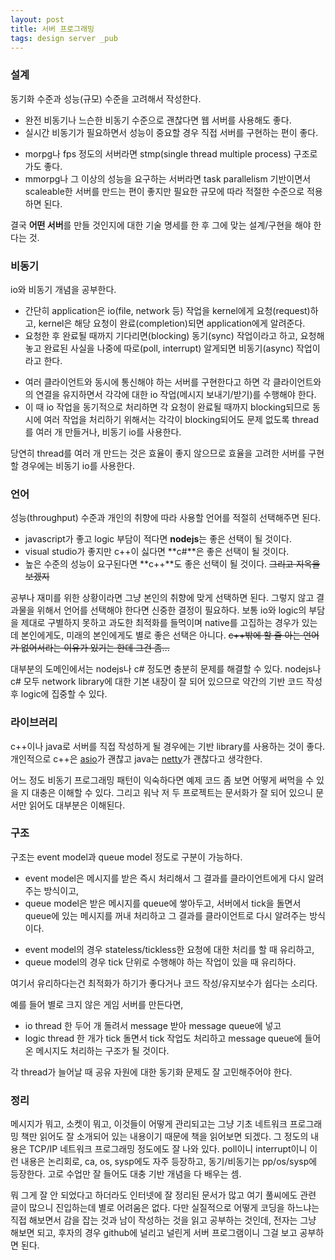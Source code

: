 ```yaml
---
layout: post
title: 서버 프로그래밍
tags: design server _pub
---
```


### 설계 ###

동기화 수준과 성능(규모) 수준을 고려해서 작성한다.

* 완전 비동기나 느슨한 비동기 수준으로 괜찮다면 웹 서버를 사용해도 좋다.
* 실시간 비동기가 필요하면서 성능이 중요할 경우 직접 서버를 구현하는 편이 좋다.
- morpg나 fps 정도의 서버라면 stmp(single thread multiple process) 구조로 가도 좋다.
- mmorpg나 그 이상의 성능을 요구하는 서버라면 task parallelism 기반이면서 scaleable한 서버를 만드는 편이 좋지만 필요한 규모에 따라 적절한 수준으로 적용하면 된다.

결국 **어떤 서버**를 만들 것인지에 대한 기술 명세를 한 후 그에 맞는 설계/구현을 해야 한다는 것.

### 비동기 ###

io와 비동기 개념을 공부한다.

* 간단히 application은 io(file, network 등) 작업을 kernel에게 요청(request)하고, kernel은 해당 요청이 완료(completion)되면 application에게 알려준다.
* 요청한 후 완료될 때까지 기다리면(blocking) 동기(sync) 작업이라고 하고, 요청해놓고 완료된 사실을 나중에 따로(poll, interrupt) 알게되면 비동기(async) 작업이라고 한다.
- 여러 클라이언트와 동시에 통신해야 하는 서버를 구현한다고 하면 각 클라이언트와의 연결을 유지하면서 각각에 대한 io 작업(메시지 보내기/받기)를 수행해야 한다.
- 이 때 io 작업을 동기적으로 처리하면 각 요청이 완료될 때까지 blocking되므로 동시에 여러 작업을 처리하기 위해서는 각각이 blocking되어도 문제 없도록 thread를 여러 개 만들거나, 비동기 io를 사용한다.

당연히 thread를 여러 개 만드는 것은 효율이 좋지 않으므로 효율을 고려한 서버를 구현할 경우에는 비동기 io를 사용한다.

### 언어 ###

성능(throughput) 수준과 개인의 취향에 따라 사용할 언어를 적절히 선택해주면 된다.

* javascript가 좋고 logic 부담이 적다면 **nodejs**는 좋은 선택이 될 것이다.
* visual studio가 좋지만 c++이 싫다면 **c#**은 좋은 선택이 될 것이다.
* 높은 수준의 성능이 요구된다면 **c++**도 좋은 선택이 될 것이다. ~~그리고 지옥을 보겠지~~

공부나 재미를 위한 상황이라면 그냥 본인의 취향에 맞게 선택하면 된다. 그렇지 않고 결과물을 위해서 언어를 선택해야 한다면 신중한 결정이 필요하다. 보통 io와 logic의 부담을 제대로 구별하지 못하고 과도한 최적화를 들먹이며 native를 고집하는 경우가 있는데 본인에게도, 미래의 본인에게도 별로 좋은 선택은 아니다. ~~c++밖에 할 줄 아는 언어가 없어서라는 이유가 있기는 한데 그건 좀...~~

대부분의 도메인에서는 nodejs나 c# 정도면 충분히 문제를 해결할 수 있다. nodejs나 c# 모두 network library에 대한 기본 내장이 잘 되어 있으므로 약간의 기반 코드 작성 후 logic에 집중할 수 있다.

### 라이브러리 ###

c++이나 java로 서버를 직접 작성하게 될 경우에는 기반 library를 사용하는 것이 좋다.
개인적으로 c++은 [asio](http://www.boost.org/doc/libs/release/doc/html/boost_asio.html)가 괜찮고 java는 [netty](http://netty.io/)가 괜찮다고 생각한다.

어느 정도 비동기 프로그래밍 패턴이 익숙하다면 예제 코드 좀 보면 어떻게 써먹을 수 있을 지 대충은 이해할 수 있다. 그리고 워낙 저 두 프로젝트는 문서화가 잘 되어 있으니 문서만 읽어도 대부분은 이해된다.

### 구조 ###

구조는 event model과 queue model 정도로 구분이 가능하다.

* event model은 메시지를 받은 즉시 처리해서 그 결과를 클라이언트에게 다시 알려주는 방식이고,
* queue model은 받은 메시지를 queue에 쌓아두고, 서버에서 tick을 돌면서 queue에 있는 메시지를 꺼내 처리하고 그 결과를 클라이언트로 다시 알려주는 방식이다.
- event model의 경우 stateless/tickless한 요청에 대한 처리를 할 때 유리하고,
- queue model의 경우 tick 단위로 수행해야 하는 작업이 있을 때 유리하다.

여기서 유리하다는건 최적화가 하기가 좋다거나 코드 작성/유지보수가 쉽다는 소리다.

예를 들어 별로 크지 않은 게임 서버를 만든다면,

* io thread 한 두어 개 돌려서 message 받아 message queue에 넣고
* logic thread 한 개가 tick 돌면서 tick 작업도 처리하고 message queue에 들어온 메시지도 처리하는 구조가 될 것이다.

각 thread가 늘어날 때 공유 자원에 대한 동기화 문제도 잘 고민해주어야 한다.

### 정리 ###

메시지가 뭐고, 소켓이 뭐고, 이것들이 어떻게 관리되고는 그냥 기초 네트워크 프로그래밍 책만 읽어도 잘 소개되어 있는 내용이기 때문에 책을 읽어보면 되겠다. 그 정도의 내용은 TCP/IP 네트워크 프로그래밍 정도에도 잘 나와 있다. poll이니 interrupt이니 이런 내용은 논리회로, ca, os, sysp에도 자주 등장하고, 동기/비동기는 pp/os/sysp에 등장한다. 고로 수업만 잘 들어도 대충 기반 개념을 다 배우는 셈.

뭐 그게 잘 안 되었다고 하더라도 인터넷에 잘 정리된 문서가 많고 여기 풀씨에도 관련 글이 많으니 진입하는데 별로 어려움은 없다. 다만 실질적으로 어떻게 코딩을 하느냐는 직접 해보면서 감을 잡는 것과 남이 작성하는 것을 읽고 공부하는 것인데, 전자는 그냥 해보면 되고, 후자의 경우 github에 널리고 널린게 서버 프로그램이니 그걸 보고 공부하면 된다.
